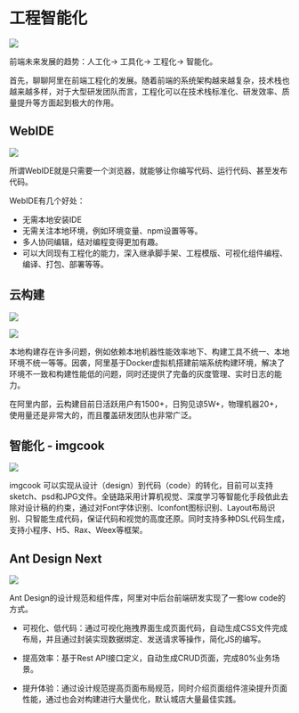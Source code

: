 # 工程智能化


![](https://gcc68.oss-cn-hangzhou.aliyuncs.com/2019-10-23-%E5%B1%8F%E5%B9%95%E5%BF%AB%E7%85%A7%202019-10-23%20%E4%B8%8A%E5%8D%8810.23.28.png?Expires=1571802343&OSSAccessKeyId=TMP.hde1HfRAYQLVUkwjXmVD4LpuPJKyeM2PvycWfaZGHroUMUWM3NAGnXGccriFMVrBDPCcck2iLeZw6k5fxRZgqdYEJYZjjuabL29CFAGy77UF5vy2a82LicxYAxU2Q7.tmp&Signature=xeeLMGRxp0M0jkwLoLQbYPgTEu4%3D)

前端未来发展的趋势：人工化-> 工具化-> 工程化-> 智能化。

首先，聊聊阿里在前端工程化的发展。随着前端的系统架构越来越复杂，技术栈也越来越多样，对于大型研发团队而言，工程化可以在技术栈标准化、研发效率、质量提升等方面起到极大的作用。

## WebIDE

![](https://gcc68.oss-cn-hangzhou.aliyuncs.com/2019-10-23-%E5%B1%8F%E5%B9%95%E5%BF%AB%E7%85%A7%202019-10-23%20%E4%B8%8A%E5%8D%8810.23.37.png?Expires=1571802368&OSSAccessKeyId=TMP.hde1HfRAYQLVUkwjXmVD4LpuPJKyeM2PvycWfaZGHroUMUWM3NAGnXGccriFMVrBDPCcck2iLeZw6k5fxRZgqdYEJYZjjuabL29CFAGy77UF5vy2a82LicxYAxU2Q7.tmp&Signature=%2FbDN0VYsZSapAb4Ht4NdfzE2lzc%3D)

所谓WebIDE就是只需要一个浏览器，就能够让你编写代码、运行代码、甚至发布代码。

WebIDE有几个好处：

- 无需本地安装IDE
- 无需关注本地环境，例如环境变量、npm设置等等。
- 多人协同编辑，结对编程变得更加有趣。
- 可以大同现有工程化的能力，深入继承脚手架、工程模版、可视化组件编程、编译、打包、部署等等。


## 云构建

![](https://gcc68.oss-cn-hangzhou.aliyuncs.com/2019-10-23-%E5%B1%8F%E5%B9%95%E5%BF%AB%E7%85%A7%202019-10-23%20%E4%B8%8A%E5%8D%8810.23.49.png?Expires=1571802385&OSSAccessKeyId=TMP.hde1HfRAYQLVUkwjXmVD4LpuPJKyeM2PvycWfaZGHroUMUWM3NAGnXGccriFMVrBDPCcck2iLeZw6k5fxRZgqdYEJYZjjuabL29CFAGy77UF5vy2a82LicxYAxU2Q7.tmp&Signature=3CrMChIUbvTg69ZLU2DKWr%2FcwEY%3D)

![](https://gcc68.oss-cn-hangzhou.aliyuncs.com/2019-10-23-%E5%B1%8F%E5%B9%95%E5%BF%AB%E7%85%A7%202019-10-23%20%E4%B8%8A%E5%8D%8810.23.57.png?Expires=1571805060&OSSAccessKeyId=TMP.hde1HfRAYQLVUkwjXmVD4LpuPJKyeM2PvycWfaZGHroUMUWM3NAGnXGccriFMVrBDPCcck2iLeZw6k5fxRZgqdYEJYZjjuabL29CFAGy77UF5vy2a82LicxYAxU2Q7.tmp&Signature=vnnjuvZ%2Fl72pU2F9g5SMLUcwbiY%3D)

本地构建存在许多问题，例如依赖本地机器性能效率地下、构建工具不统一、本地环境不统一等等。因袭，阿里基于Docker虚拟机搭建前端系统构建环境，解决了环境不一致和构建性能低的问题，同时还提供了完备的灰度管理、实时日志的能力。

在阿里内部，云构建目前日活跃用户有1500+，日狗见谅5W+，物理机器20+，使用量还是非常大的，而且覆盖研发团队也非常广泛。

## 智能化 - imgcook

![](https://gcc68.oss-cn-hangzhou.aliyuncs.com/2019-10-23-%E5%B1%8F%E5%B9%95%E5%BF%AB%E7%85%A7%202019-10-23%20%E4%B8%8A%E5%8D%8810.24.06.png?Expires=1571805090&OSSAccessKeyId=TMP.hde1HfRAYQLVUkwjXmVD4LpuPJKyeM2PvycWfaZGHroUMUWM3NAGnXGccriFMVrBDPCcck2iLeZw6k5fxRZgqdYEJYZjjuabL29CFAGy77UF5vy2a82LicxYAxU2Q7.tmp&Signature=LP%2BXXUCRJKVuYxjPphgxekHX4bA%3D)

imgcook 可以实现从设计（design）到代码（code）的转化，目前可以支持sketch、psd和JPG文件。全链路采用计算机视觉、深度学习等智能化手段依此去除对设计稿的约束，通过对Font字体识别、Iconfont图标识别、Layout布局识别、只智能生成代码，保证代码和视觉的高度还原。同时支持多种DSL代码生成，支持小程序、H5、Rax、Weex等框架。


## Ant Design Next

![](https://gcc68.oss-cn-hangzhou.aliyuncs.com/2019-10-23-%E5%B1%8F%E5%B9%95%E5%BF%AB%E7%85%A7%202019-10-23%20%E4%B8%8A%E5%8D%8810.24.14.png?Expires=1571805110&OSSAccessKeyId=TMP.hde1HfRAYQLVUkwjXmVD4LpuPJKyeM2PvycWfaZGHroUMUWM3NAGnXGccriFMVrBDPCcck2iLeZw6k5fxRZgqdYEJYZjjuabL29CFAGy77UF5vy2a82LicxYAxU2Q7.tmp&Signature=BrGUwotv98n6bzsCOpRDqb%2Bn9ec%3D)

Ant Design的设计规范和组件库，阿里对中后台前端研发实现了一套low code的方式。

- 可视化、低代码：通过可视化拖拽界面生成页面代码，自动生成CSS文件完成布局，并且通过封装实现数据绑定、发送请求等操作，简化JS的编写。

- 提高效率：基于Rest API接口定义，自动生成CRUD页面，完成80%业务场景。

- 提升体验：通过设计规范提高页面布局规范，同时介绍页面组件渲染提升页面性能，通过也会对构建进行大量优化，默认城店大量最佳实践。





